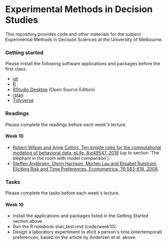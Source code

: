 # Experimental Methods in Decision Studies
This repository provides code and other materials for the subject Experimental Methods in Decision Sciences at the University of Melbourne.

### Getting started
Please install the following software applications and packages before the first class:
* [git](https://git-scm.com)
* [R](https://www.r-project.org)
* [RStudio Desktop](https://www.rstudio.com/products/rstudio/) (Open Source Edition)
* [rstan](https://github.com/stan-dev/rstan/wiki/RStan-Getting-Started)
* [Tidyverse](https://www.tidyverse.org)

### Readings
Please complete the readings before each week's lecture.
#### Week 10
* [Robert Wilson and Anne Collins, Ten simple rules for the computational modeling of behavioral data, eLife, 8:e49547, 2019](https://elifesciences.org/articles/49547) (up to section 'The elephant in the room with model comparison').
* [Steffen Andersen, Glenn Harrison, Morten Lau and Elisabet Rutstrom, Eliciting Risk and Time Preferences, Econometrica, 76:583-618, 2008](http://doi.wiley.com/10.1111/j.1468-0262.2008.00848.x).

### Tasks
Please complete the tasks before each week's lecture.
#### Week 10
* Install the applications and packages listed in the Getting Started section above.
* Run the R notebook stan_test.rmd (code/week10).
* Design a laboratory expertiment to elicit a person's time (intertemporal) preferences, based on the article by Andersen et al. above.
